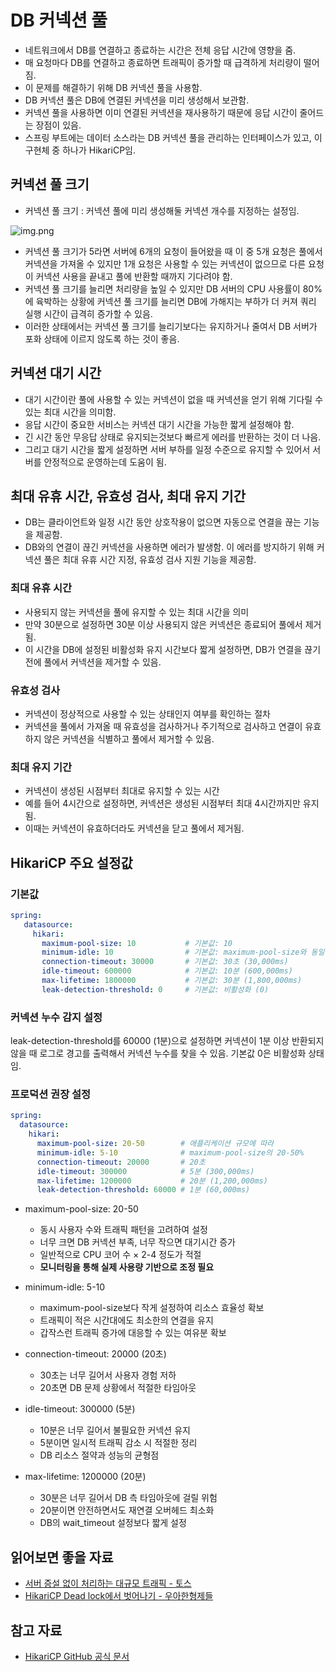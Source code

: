 # DB 커넥션 풀
- 네트워크에서 DB를 연결하고 종료하는 시간은 전체 응답 시간에 영향을 줌.
- 매 요청마다 DB를 연결하고 종료하면 트래픽이 증가할 때 급격하게 처리량이 떨어짐.
- 이 문제를 해결하기 위해 DB 커넥션 풀을 사용함.
- DB 커넥션 풀은 DB에 연결된 커넥션을 미리 생성해서 보관함.
- 커넥션 풀을 사용하면 이미 연결된 커넥션을 재사용하기 때문에 응답 시간이 줄어드는 장점이 있음.
- 스프링 부트에는 데이터 소스라는 DB 커넥션 풀을 관리하는 인터페이스가 있고, 이 구현체 중 하나가 HikariCP임.

## 커넥션 풀 크기
- 커넥션 풀 크기 : 커넥션 풀에 미리 생성해둘 커넥션 개수를 지정하는 설정임.

![img.png](https://github.com/user-attachments/assets/1a65e257-9373-4c59-9697-085dcd72b3db)


- 커넥션 풀 크기가 5라면 서버에 6개의 요청이 들어왔을 때 이 중 5개 요청은 풀에서 커넥션을 가져올 수 있지만 1개 요청은 사용할 수 있는 커넥션이 없으므로 다른 요청이 커넥션 사용을 끝내고 풀에 반환할 때까지 기다려야 함.
- 커넥션 풀 크기를 늘리면 처리량을 높일 수 있지만 DB 서버의 CPU 사용률이 80%에 육박하는 상황에 커넥션 풀 크기를 늘리면 DB에 가해지는 부하가 더 커져 쿼리 실행 시간이 급격히 증가할 수 있음.
- 이러한 상태에서는 커넥션 풀 크기를 늘리기보다는 유지하거나 줄여서 DB 서버가 포화 상태에 이르지 않도록 하는 것이 좋음.

## 커넥션 대기 시간
- 대기 시간이란 풀에 사용할 수 있는 커넥션이 없을 때 커넥션을 얻기 위해 기다릴 수 있는 최대 시간을 의미함.
- 응답 시간이 중요한 서비스는 커넥션 대기 시간을 가능한 짧게 설정해야 함.
- 긴 시간 동안 무응답 상태로 유지되는것보다 빠르게 에러를 반환하는 것이 더 나음.
- 그리고 대기 시간을 짧게 설정하면 서버 부하를 일정 수준으로 유지할 수 있어서 서버를 안정적으로 운영하는데 도움이 됨.

## 최대 유휴 시간, 유효성 검사, 최대 유지 기간
- DB는 클라이언트와 일정 시간 동안 상호작용이 없으면 자동으로 연결을 끊는 기능을 제공함.
- DB와의 연결이 끊긴 커넥션을 사용하면 에러가 발생함. 이 에러를 방지하기 위해 커넥션 풀은 최대 유휴 시간 지정, 유효성 검사 지원 기능을 제공함.

### 최대 유휴 시간
- 사용되지 않는 커넥션을 풀에 유지할 수 있는 최대 시간을 의미
- 만약 30분으로 설정하면 30분 이상 사용되지 않은 커넥션은 종료되어 풀에서 제거됨.
- 이 시간을 DB에 설정된 비활성화 유지 시간보다 짧게 설정하면, DB가 연결을 끊기 전에 풀에서 커넥션을 제거할 수 있음.

### 유효성 검사
- 커넥션이 정상적으로 사용할 수 있는 상태인지 여부를 확인하는 절차
- 커넥션을 풀에서 가져올 때 유효성을 검사하거나 주기적으로 검사하고 연결이 유효하지 않은 커넥션을 식별하고 풀에서 제거할 수 있음.

### 최대 유지 기간
- 커넥션이 생성된 시점부터 최대로 유지할 수 있는 시간
- 예를 들어 4시간으로 설정하면, 커넥션은 생성된 시점부터 최대 4시간까지만 유지됨.
- 이때는 커넥션이 유효하더라도 커넥션을 닫고 풀에서 제거됨.

## HikariCP 주요 설정값

### 기본값
```yaml
spring:
   datasource:
     hikari:
       maximum-pool-size: 10           # 기본값: 10
       minimum-idle: 10                # 기본값: maximum-pool-size와 동일
       connection-timeout: 30000       # 기본값: 30초 (30,000ms)
       idle-timeout: 600000            # 기본값: 10분 (600,000ms)
       max-lifetime: 1800000           # 기본값: 30분 (1,800,000ms)
       leak-detection-threshold: 0     # 기본값: 비활성화 (0)
```
### 커넥션 누수 감지 설정
leak-detection-threshold를 60000 (1분)으로 설정하면 커넥션이 1분 이상 반환되지 않을 때 로그로 경고를 출력해서 커넥션 누수를 찾을 수 있음.
기본값 0은 비활성화 상태임.

### 프로덕션 권장 설정
```yaml
spring:
  datasource:
    hikari:
      maximum-pool-size: 20-50        # 애플리케이션 규모에 따라
      minimum-idle: 5-10              # maximum-pool-size의 20-50%
      connection-timeout: 20000       # 20초
      idle-timeout: 300000            # 5분 (300,000ms)
      max-lifetime: 1200000           # 20분 (1,200,000ms)
      leak-detection-threshold: 60000 # 1분 (60,000ms)
```
- maximum-pool-size: 20-50
  - 동시 사용자 수와 트래픽 패턴을 고려하여 설정
  - 너무 크면 DB 커넥션 부족, 너무 작으면 대기시간 증가
  - 일반적으로 CPU 코어 수 × 2-4 정도가 적절
  - **모니터링을 통해 실제 사용량 기반으로 조정 필요**

- minimum-idle: 5-10
  - maximum-pool-size보다 작게 설정하여 리소스 효율성 확보
  - 트래픽이 적은 시간대에도 최소한의 연결을 유지
  - 갑작스런 트래픽 증가에 대응할 수 있는 여유분 확보

- connection-timeout: 20000 (20초)
  - 30초는 너무 길어서 사용자 경험 저하
  - 20초면 DB 문제 상황에서 적절한 타임아웃

- idle-timeout: 300000 (5분)
  - 10분은 너무 길어서 불필요한 커넥션 유지
  - 5분이면 일시적 트래픽 감소 시 적절한 정리
  - DB 리소스 절약과 성능의 균형점

- max-lifetime: 1200000 (20분)
  - 30분은 너무 길어서 DB 측 타임아웃에 걸릴 위험
  - 20분이면 안전하면서도 재연결 오버헤드 최소화
  - DB의 wait_timeout 설정보다 짧게 설정


## 읽어보면 좋을 자료
- [서버 증설 없이 처리하는 대규모 트래픽 - 토스](https://toss.tech/article/22563)
- [HikariCP Dead lock에서 벗어나기 - 우아한형제들](https://techblog.woowahan.com/2663/)

## 참고 자료
- [HikariCP GitHub 공식 문서](https://github.com/brettwooldridge/HikariCP?tab=readme-ov-file#essentials)
